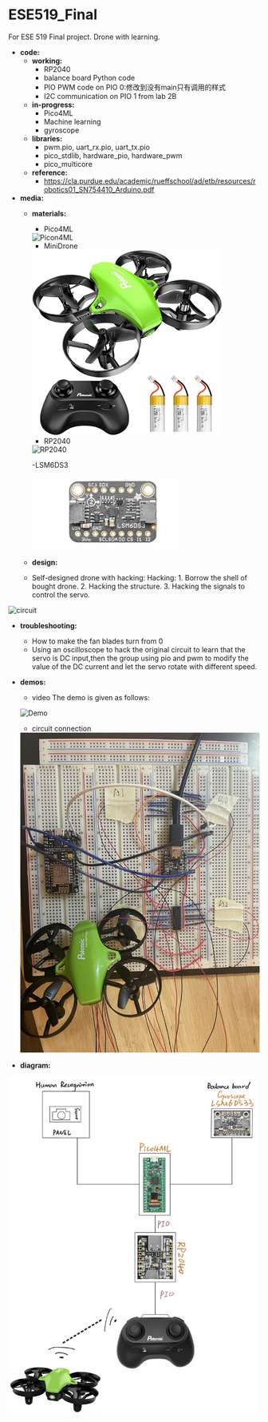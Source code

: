 # ESE519_Final
For ESE 519 Final project. Drone with learning.

- **code:**
  - **working:**
    - RP2040
    - balance board Python code
    - PIO PWM code on PIO 0:修改到没有main只有调用的样式
    - I2C communication on PIO 1 from lab 2B
  - **in-progress:**
    - Pico4ML
    - Machine learning
    - gyroscope
  - **libraries:**
    - pwm.pio, uart_rx.pio, uart_tx.pio
    - pico_stdlib, hardware_pio, hardware_pwm
    - pico_multicore
  - **reference:**
    - https://cla.purdue.edu/academic/rueffschool/ad/etb/resources/robotics01_SN754410_Arduino.pdf
- **media:**
  - **materials:**
    - Pico4ML
    
    <img width="300" alt="Picon4ML" src="media/materials/Pico4ML.jpeg">

    - MiniDrone

    <img width="380" alt="Drone" src="media/materials/Mini_Drone.jpg">

    - RP2040
    
    <img width="300" alt="RP2040" src="media/materials/RP2040.jpeg">

    -LSM6DS3

    <img width="300" alt="RP2040" src="media/materials/LSM6DS3.png">


  - **design:**
  * Self-designed drone with hacking:
  Hacking:
         1. Borrow the shell of bought drone.
         2. Hacking the structure.
         3. Hacking the signals to control the servo.  


 
 <img width="500" alt="circuit" src="https://user-images.githubusercontent.com/87698138/205519976-f471acd5-c7fc-46cb-b8ed-c9c0dd39164f.jpg">
  
  - **troubleshooting:**
    - How to make the fan blades turn from 0
    - Using an oscilloscope to hack the original circuit to learn that the servo is DC input,then the group using pio and pwm to modify the value of the DC current and let the servo rotate with different speed. 

  - **demos:**
    - video
    The demo is given as follows:  
    
    ![Demo](media/materials/Demo.gif)
    
    - circuit connection
    
    <img width="500" alt="now" src="media/media in readme/12.3circuit.jpeg">

- **diagram:**
 
 <img width="500" alt="now" src="media/media in readme/diagram.jpeg">
